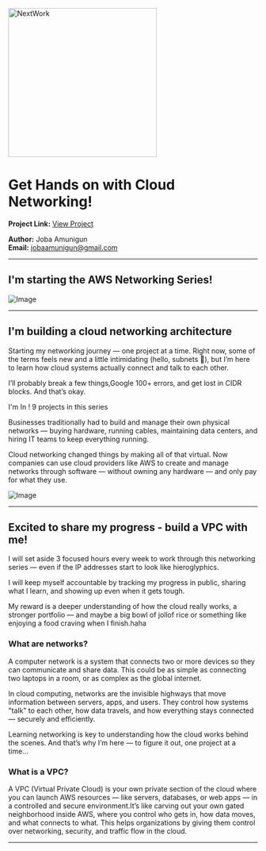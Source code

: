 <img src="https://cdn.prod.website-files.com/677c400686e724409a5a7409/6790ad949cf622dc8dcd9fe4_nextwork-logo-leather.svg" alt="NextWork" width="300" />

# Get Hands on with Cloud Networking!

**Project Link:** [View Project](http://learn.nextwork.org/projects/aws-networks-intro)

**Author:** Joba Amunigun  
**Email:** jobaamunigun@gmail.com

---

## I'm starting the AWS Networking Series!

![Image](http://learn.nextwork.org/eager_lavender_swift_alligator/uploads/aws-networks-intro_ba6d42ae)

---

## I'm building a cloud networking architecture

Starting my networking journey — one project at a time.
Right now, some of the terms feels new and a little intimidating (hello, subnets 👀), but I’m here to learn how cloud systems actually connect and talk to each other.

I’ll probably break a few things,Google 100+ errors, and get lost in CIDR blocks. And that’s okay.

I'm In ! 9 projects in this series 

Businesses traditionally had to build and manage their own physical networks — buying hardware, running cables, maintaining data centers, and hiring IT teams to keep everything running.

Cloud networking changed things by making all of that virtual. Now companies can use cloud providers like AWS to create and manage networks through software — without owning any hardware — and only pay for what they use.

![Image](http://learn.nextwork.org/eager_lavender_swift_alligator/uploads/aws-networks-intro_a1b2c3d4)

---

## Excited to share my progress - build a VPC with me!

I will set aside 3 focused hours every week to work through this networking series — even if the IP addresses start to look like hieroglyphics.

I will keep myself accountable by tracking my progress in public, sharing what I learn, and showing up even when it gets tough.

My reward is a deeper understanding of how the cloud really works, a stronger portfolio — and maybe a big bowl of jollof rice or something like enjoying a food craving when I finish.haha

### What are networks?

A computer network is a system that connects two or more devices so they can communicate and share data. This could be as simple as connecting two laptops in a room, or as complex as the global internet.

In cloud computing, networks are the invisible highways that move information between servers, apps, and users. They control how systems "talk" to each other, how data travels, and how everything stays connected — securely and efficiently.

Learning networking is key to understanding how the cloud works behind the scenes.
And that’s why I’m here — to figure it out, one project at a time...

### What is a VPC?

A VPC (Virtual Private Cloud) is your own private section of the cloud where you can launch AWS resources — like servers, databases, or web apps — in a controlled and secure environment.It’s like carving out your own gated neighborhood inside AWS, where you control who gets in, how data moves, and what connects to what.
This helps organizations by giving them control over networking, security, and traffic flow in the cloud.



---
